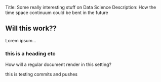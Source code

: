 Title: Some really interesting stuff on Data Science
Description: How the time space continuum could be bent in the future

## Will this work??

Lorem ipsum...


### this is a heading etc

How will a regular document render in this setting?




this is testing commits and pushes